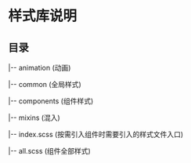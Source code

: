 # 样式库说明

## 目录

|-- animation  (动画)

|-- common  (全局样式)

|-- components  (组件样式)

|-- mixins  (混入)

|-- index.scss  (按需引入组件时需要引入的样式文件入口)

|-- all.scss  (组件全部样式)


